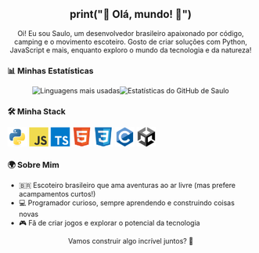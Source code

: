 <h2 align="center">print("👋 Olá, mundo! 👋")</h2>

<div align="center">
  <p>Oi! Eu sou Saulo, um desenvolvedor brasileiro apaixonado por código, camping e o movimento escoteiro. Gosto de criar soluções com Python, JavaScript e mais, enquanto exploro o mundo da tecnologia e da natureza!</p>
</div>

<div align="left">
  <h3>📊 Minhas Estatísticas</h3>
  <div align="center">
    <img width="390" height="180" src="https://github-readme-stats.vercel.app/api/top-langs/?username=Saulo-Ferro-Maciel&layout=compact&langs_count=7&theme=tokyonight" alt="Linguagens mais usadas"/><img width="420" height="185" src="https://github-readme-stats.vercel.app/api?username=Saulo-Ferro-Maciel&show_icons=true&theme=tokyonight" alt="Estatísticas do GitHub de Saulo"/>
  </div>
</div>



<div align="lefth">
  <h3>🛠️ Minha Stack</h3>
  <img height="40px" src="https://raw.githubusercontent.com/devicons/devicon/master/icons/python/python-original.svg" alt="Python">
  <img height="40px" src="https://raw.githubusercontent.com/devicons/devicon/master/icons/javascript/javascript-original.svg" alt="JavaScript">
  <img height="40px" src="https://raw.githubusercontent.com/devicons/devicon/master/icons/typescript/typescript-original.svg" alt="TypeScript">
  <img height="40px" src="https://raw.githubusercontent.com/devicons/devicon/master/icons/html5/html5-original.svg" alt="HTML5">
  <img height="40px" src="https://raw.githubusercontent.com/devicons/devicon/master/icons/css3/css3-original.svg" alt="CSS3">
  <img height="40px" src="https://raw.githubusercontent.com/devicons/devicon/master/icons/c/c-original.svg" alt="C">
  <img height="40px" src="https://raw.githubusercontent.com/devicons/devicon/master/icons/unity/unity-original.svg" alt="Unity">
</div>

<div align="left">
  <h3>🌍 Sobre Mim</h3>
  <ul>
    <li>🇧🇷 Escoteiro brasileiro que ama aventuras ao ar livre (mas prefere acampamentos curtos!)</li>
    <li>💻 Programador curioso, sempre aprendendo e construindo coisas novas</li>
    <li>🎮 Fã de criar jogos e explorar o potencial da tecnologia</li>
  </ul>
</div>

<div align="center">
  <p>Vamos construir algo incrível juntos? 🚀</p>
</div>

